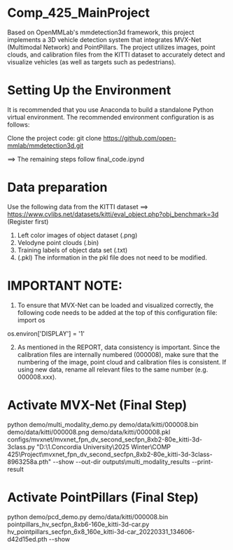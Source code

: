 # Comp_425_MainProject
Based on OpenMMLab's mmdetection3d framework, this project implements a 3D vehicle detection system that integrates MVX-Net (Multimodal Network) and PointPillars. The project utilizes images, point clouds, and calibration files from the KITTI dataset to accurately detect and visualize vehicles (as well as targets such as pedestrians).

# Setting Up the Environment
It is recommended that you use Anaconda to build a standalone Python virtual environment. The recommended environment configuration is as follows:

Clone the project code:
git clone https://github.com/open-mmlab/mmdetection3d.git

==> The remaining steps follow final_code.ipynd

# Data preparation
Use the following data from the KITTI dataset ==> https://www.cvlibs.net/datasets/kitti/eval_object.php?obj_benchmark=3d (Register first)
1. Left color images of object dataset (.png)
2. Velodyne point clouds (.bin)
3. Training labels of object data set (.txt)
4. (.pkl) The information in the pkl file does not need to be modified.


# IMPORTANT NOTE: 
1. To ensure that MVX-Net can be loaded and visualized correctly, the following code needs to be added at the top of this configuration file:
import os

os.environ['DISPLAY'] = '1'


2. As mentioned in the REPORT, data consistency is important. Since the calibration files are internally numbered (000008), make sure that the numbering of the image, point cloud and calibration files is consistent. If using new data, rename all relevant files to the same number (e.g. 000008.xxx).


# Activate MVX-Net (Final Step)
python demo/multi_modality_demo.py demo/data/kitti/000008.bin demo/data/kitti/000008.png demo/data/kitti/000008.pkl configs/mvxnet/mvxnet_fpn_dv_second_secfpn_8xb2-80e_kitti-3d-3class.py "D:\1.Concordia University\2025 Winter\COMP 425\Project\mvxnet_fpn_dv_second_secfpn_8xb2-80e_kitti-3d-3class-8963258a.pth" --show --out-dir outputs\multi_modality_results --print-result
# Activate PointPillars (Final Step)
python demo/pcd_demo.py demo/data/kitti/000008.bin pointpillars_hv_secfpn_8xb6-160e_kitti-3d-car.py hv_pointpillars_secfpn_6x8_160e_kitti-3d-car_20220331_134606-d42d15ed.pth --show
